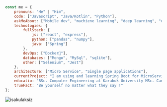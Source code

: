 
```javascript
const me = {
    pronouns: "He" | "Him",
    code: ["Javascript", "Java/Kotlin", "Python"],
    askMeAbout: ["Mobile dev", "machiene learning", "deep learning", "data mining"],
    technologies: {
        fullStack: {
            js: ["react", "express"],
            python: ["pandas", "numpy"],
            java: ["Spring"]
        },
        devOps: ["Docker🐳"],
        databases: ["Mongo", "MySql", "sqlite"],
        other: ["Selenium", "Jest"]
    },
    architecture: ["Micro Service", "Single page applications"],
    currentProject: "I am using and learning Spring Boot for MicroService Architecture",
    educatio: "BSc. Computer Engineering at Karabuk University MSc. Can. Ataturk University",
    trueFact: "Be yourself no matter what they say !"
};
```

<p align="left"> <img src="https://komarev.com/ghpvc/?username=isakulaksiz&label=Profile%20views&color=0e75b6&style=flat" alt="isakulaksiz" /> </p>
